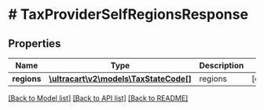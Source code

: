 # # TaxProviderSelfRegionsResponse

## Properties

Name | Type | Description | Notes
------------ | ------------- | ------------- | -------------
**regions** | [**\ultracart\v2\models\TaxStateCode[]**](TaxStateCode.md) | regions | [optional]

[[Back to Model list]](../../README.md#models) [[Back to API list]](../../README.md#endpoints) [[Back to README]](../../README.md)
